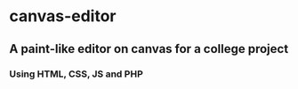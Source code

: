 # canvas-editor
## A paint-like editor on canvas for a college project
### Using HTML, CSS, JS and PHP